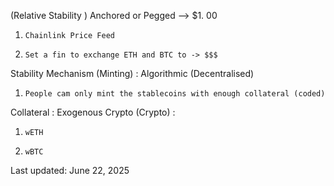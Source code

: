 (Relative Stability ) Anchored or Pegged --> $1.     00
 1.     Chainlink Price Feed
 2.     Set a fin to exchange ETH and BTC to -> $$$

Stability Mechanism (Minting) : Algorithmic (Decentralised)
 1.     People cam only mint the stablecoins with enough collateral (coded)
Collateral : Exogenous Crypto (Crypto) :
 1.     wETH
 2.     wBTC




Last updated: June 22, 2025

